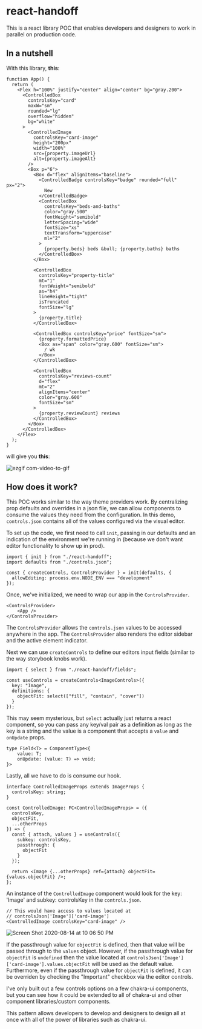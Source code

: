 # react-handoff

This is a react library POC that enables developers and designers to work in parallel on production code.

## In a nutshell
With this library, **this**:
```tsx
function App() {
  return (
    <Flex h="100%" justify="center" align="center" bg="gray.200">
      <ControlledBox
        controlsKey="card"
        maxW="sm"
        rounded="lg"
        overflow="hidden"
        bg="white"
      >
        <ControlledImage
          controlsKey="card-image"
          height="200px"
          width="100%"
          src={property.imageUrl}
          alt={property.imageAlt}
        />
        <Box p="6">
          <Box d="flex" alignItems="baseline">
            <ControlledBadge controlsKey="badge" rounded="full" px="2">
              New
            </ControlledBadge>
            <ControlledBox
              controlsKey="beds-and-baths"
              color="gray.500"
              fontWeight="semibold"
              letterSpacing="wide"
              fontSize="xs"
              textTransform="uppercase"
              ml="2"
            >
              {property.beds} beds &bull; {property.baths} baths
            </ControlledBox>
          </Box>

          <ControlledBox
            controlsKey="property-title"
            mt="1"
            fontWeight="semibold"
            as="h4"
            lineHeight="tight"
            isTruncated
            fontSize="lg"
          >
            {property.title}
          </ControlledBox>

          <ControlledBox controlsKey="price" fontSize="sm">
            {property.formattedPrice}
            <Box as="span" color="gray.600" fontSize="sm">
              / wk
            </Box>
          </ControlledBox>

          <ControlledBox
            controlsKey="reviews-count"
            d="flex"
            mt="2"
            alignItems="center"
            color="gray.600"
            fontSize="sm"
          >
            {property.reviewCount} reviews
          </ControlledBox>
        </Box>
      </ControlledBox>
    </Flex>
  );
}
```
will give you **this**:

![ezgif com-video-to-gif](https://user-images.githubusercontent.com/5760059/90302977-a5a4d280-de6f-11ea-8aa7-b8a93a757fdf.gif)


## How does it work?
This POC works similar to the way theme providers work. By centralizing prop defaults and overrides in a json file, we can allow components to consume the values they need from the configuration. In this demo, `controls.json`
contains all of the values configured via the visual editor.

To set up the code, we first need to call `init`, passing in our defaults and an indication of the environment we're running in (because we don't want editor functionality to show up in prod).

```tsx
import { init } from "./react-handoff";
import defaults from "./controls.json";

const { createControls, ControlsProvider } = init(defaults, {
  allowEditing: process.env.NODE_ENV === "development"
});
```

Once, we've initialized, we need to wrap our app in the `ControlsProvider`. 

```tsx
<ControlsProvider>
    <App />
</ControlsProvider>
```

The `ControlsProvider` allows the `controls.json` values to be accessed anywhere in the app. The `ControlsProvider` also renders the editor sidebar and the active element indicator. 

Next we can use `createControls` to define our editors input fields (similar to the way storybook knobs work).

```tsx
import { select } from "./react-handoff/fields";

const useControls = createControls<ImageControls>({
  key: "Image",
  definitions: {
    objectFit: select(["fill", "contain", "cover"])
  }
});
```

This may seem mysterious, but `select` actually just returns a react component, so you can pass any key/val pair as a definition as long as the key is a string and the value is a component that accepts a `value` and `onUpdate` props.

```tsx
type Field<T> = ComponentType<{
    value: T;
    onUpdate: (value: T) => void;
}>
```

Lastly, all we have to do is consume our hook.

```tsx
interface ControlledImageProps extends ImageProps {
  controlsKey: string;
}

const ControlledImage: FC<ControlledImageProps> = ({
  controlsKey,
  objectFit,
  ...otherProps
}) => {
  const { attach, values } = useControls({
    subkey: controlsKey,
    passthrough: {
      objectFit
    }
  });

  return <Image {...otherProps} ref={attach} objectFit={values.objectFit} />;
};
```

An instance of the `ControlledImage` component would look for the key: 'Image' and subkey: controlsKey in the `controls.json`.

```tsx
// This would have access to values located at
// controlsJson['Image']['card-image']
<ControlledImage controlsKey="card-image" />
```

![Screen Shot 2020-08-14 at 10 06 50 PM](https://user-images.githubusercontent.com/5760059/90303473-e0a90500-de73-11ea-9bac-fec58b68591f.png)


If the passthrough value for `objectFit` is defined, then that value will be passed through to the `values` object. However, if the passthrough value for `objectFit` is `undefined` then the value located at `controlsJson['Image']['card-image'].values.objectFit` will be used as the default value. Furthermore, even if the passthrough value for `objectFit` is defined, it can be overriden by checking the "Important" checkbox via the editor controls. 

I've only built out a few controls options on a few chakra-ui components, but you can see how it could be extended to all of chakra-ui and other component libraries/custom components.

This pattern allows developers to develop and designers to design all at once with all of the power of libraries such as chakra-ui.

